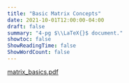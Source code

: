 ```yaml
---
title: "Basic Matrix Concepts"
date: 2021-10-01T12:00:00-04:00
draft: false
summary: "4-pg $\\LaTeX{}$ document."
showtoc: false
ShowReadingTime: false
ShowWordCount: false
---
```


[matrix_basics.pdf](https://drive.google.com/file/d/1rq_r4xByfY3mgJmTyW6_NR016keb1rRu/view?usp=share_link)
